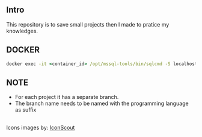 ## Intro

This repository is to save small projects then I made to pratice my knowledges.

## DOCKER

```cmd
docker exec -it <container_id> /opt/mssql-tools/bin/sqlcmd -S localhost -U sa -P Pass1234
```

## NOTE

- For each project it has a separate branch.
- The branch name needs to be named with the programming language as suffix

##
Icons images by: [IconScout](https://iconscout.com/)